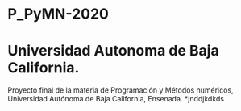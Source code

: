 # P_PyMN-2020
# Universidad Autonoma de Baja California.
Proyecto final de la materia de Programación y Métodos numéricos, Universidad Autónoma de Baja California, Ensenada.
  *jnddjkdkds
